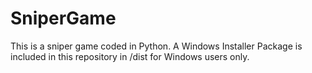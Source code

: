 # SniperGame

This is a sniper game coded in Python. A Windows Installer Package is included in this repository in /dist for Windows users only.
